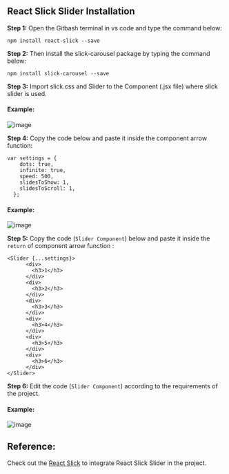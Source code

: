 ## React Slick Slider Installation

**Step 1:** Open the Gitbash terminal in vs code and type the command below:
```
npm install react-slick --save
```
**Step 2:** Then install the slick-carousel package by typing the command below:
```
npm install slick-carousel --save
```
**Step 3:** Import slick.css and Slider to the Component (.jsx file) where slick slider is used.

#### Example:
![image](https://github.com/user-attachments/assets/29782c90-141a-4ea4-9a27-200525348a18)

**Step 4:** Copy the code below and paste it inside the component arrow function:
```
var settings = {
    dots: true,
    infinite: true,
    speed: 500,
    slidesToShow: 1,
    slidesToScroll: 1,
  };
```
#### Example:
![image](https://github.com/user-attachments/assets/cd55b5a6-15a8-411f-84ae-bdc480c4036c)

**Step 5:** Copy the code (`Slider Component`) below and paste it inside the `return` of component arrow function :
```
<Slider {...settings}>
      <div>
        <h3>1</h3>
      </div>
      <div>
        <h3>2</h3>
      </div>
      <div>
        <h3>3</h3>
      </div>
      <div>
        <h3>4</h3>
      </div>
      <div>
        <h3>5</h3>
      </div>
      <div>
        <h3>6</h3>
      </div>
</Slider>
```
**Step 6:** Edit the code (`Slider Component`) according to the requirements of the project.
#### Example:
![image](https://github.com/user-attachments/assets/73fe29b9-c53a-45fd-a43f-3a3fda178487)



## Reference:

Check out the [React Slick](https://react-slick.neostack.com/docs/get-started) to integrate React Slick Slider in the project.
